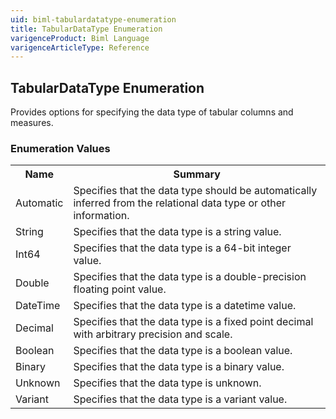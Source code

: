 ```yaml
---
uid: biml-tabulardatatype-enumeration
title: TabularDataType Enumeration
varigenceProduct: Biml Language
varigenceArticleType: Reference
---
```


## TabularDataType Enumeration<div class="LanguageSummary"><div class ="SummaryItem">Provides options for specifying the data type of tabular columns and measures.</div></div><div class="EnumValueGroup">### Enumeration Values<table id="EnumValue" class="MemberList"><tbody><tr><th class="MemberNameColumnHeader">Name</th><th class="MemberSummaryColumnHeader">Summary</th></tr><tr class="cd0"><td class="MemberName">Automatic</td><td class="MemberSummary"><div class ="SummaryItem">Specifies that the data type should be automatically inferred from the relational data type or other information.</div></td></tr><tr class="cd1"><td class="MemberName">String</td><td class="MemberSummary"><div class ="SummaryItem">Specifies that the data type is a string value.</div></td></tr><tr class="cd0"><td class="MemberName">Int64</td><td class="MemberSummary"><div class ="SummaryItem">Specifies that the data type is a 64-bit integer value.</div></td></tr><tr class="cd1"><td class="MemberName">Double</td><td class="MemberSummary"><div class ="SummaryItem">Specifies that the data type is a double-precision floating point value.</div></td></tr><tr class="cd0"><td class="MemberName">DateTime</td><td class="MemberSummary"><div class ="SummaryItem">Specifies that the data type is a datetime value.</div></td></tr><tr class="cd1"><td class="MemberName">Decimal</td><td class="MemberSummary"><div class ="SummaryItem">Specifies that the data type is a fixed point decimal with arbitrary precision and scale.</div></td></tr><tr class="cd0"><td class="MemberName">Boolean</td><td class="MemberSummary"><div class ="SummaryItem">Specifies that the data type is a boolean value.</div></td></tr><tr class="cd1"><td class="MemberName">Binary</td><td class="MemberSummary"><div class ="SummaryItem">Specifies that the data type is a binary value.</div></td></tr><tr class="cd0"><td class="MemberName">Unknown</td><td class="MemberSummary"><div class ="SummaryItem">Specifies that the data type is unknown.</div></td></tr><tr class="cd1"><td class="MemberName">Variant</td><td class="MemberSummary"><div class ="SummaryItem">Specifies that the data type is a variant value.</div></td></tr></tbody></table></div>